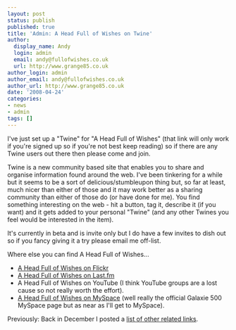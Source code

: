 ```yaml
---
layout: post
status: publish
published: true
title: 'Admin: A Head Full of Wishes on Twine'
author:
  display_name: Andy
  login: admin
  email: andy@fullofwishes.co.uk
  url: http://www.grange85.co.uk
author_login: admin
author_email: andy@fullofwishes.co.uk
author_url: http://www.grange85.co.uk
date: '2008-04-24'
categories:
- news
- admin
tags: []
---
```

<p>I've just set up a <span class="removed_link" title="http://www.twine.com/twine/a-head-full-of-wishes">"Twine" for "A Head Full of Wishes"</span> (that link will only work if you're signed up so if you're not best keep reading) so if there are any Twine users out there then please come and join.</p>
<p><span class="removed_link" title="http://www.twine.com">Twine</span> is a new community based site that enables you to share and organise information found around the web. I've been tinkering for a while but it seems to be a sort of delicious/stumbleupon thing but, so far at least, much nicer than either of those and it may work better as a sharing community than either of those do (or have done for me). You find something interesting on the web - hit a button, tag it, describe it (if you want) and it gets added to your personal "Twine" (and any other Twines you feel would be interested in the item).</p>
<p>It's currently in beta and is invite only but I do have a few invites to dish out so if you fancy giving it a try please email me off-list.</p>
<p>Where else you can find A Head Full of Wishes...</p>
<ul>
<li><a href="http://flickr.com/groups/aheadfullofwishes/">A Head Full of Wishes on Flickr</a></li>
<li><a href="http://www.last.fm/group/A+Head+Full+of+Wishes">A Head Full of Wishes on Last.fm</a></li>
<li><span class="removed_link" title="http://youtube.com/group/fullofwishes">A Head Full of Wishes on YouTube</span> (I think YouTube groups are a lost cause so not really worth the effort).</li>
<li><a href="http://www.myspace.com/galaxie500official">A Head Full of Wishes on MySpace</a> (well really the official Galaxie 500 MySpace page but as near as I'll get to MySpace).</li>
</ul>
<p>Previously: Back in December I posted a <a href="/2007/12/13/what-else-is-out-there/">list of other related links</a>.</p>
